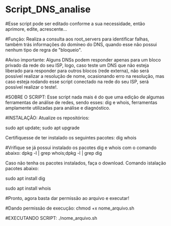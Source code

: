 # Script_DNS_analise

#Esse script pode ser editado conforme a sua necessidade, então aprimore, edite, acrescente...

#Função: Realiza a consulta aos root_servers para identificar falhas, também trás informações do domíneo do DNS, quando esse não possui nenhum tipo de regra de "bloqueio".

#Aviso importante:
Alguns DNSs podem responder apenas para um bloco privado da rede do seu ISP, logo, caso teste um DNS que não esteja liberado para responder para outros blocos (rede externa), não será possível realizar a resolução de nome, ocasionando erro na resolução, mas caso esteja rodando esse script conectado na rede do seu ISP, será possível realizar o teste!.

#SOBRE O SCRIPT:
Esse script nada mais é do que uma edição de algumas ferramentas de análise de redes, sendo esses: dig e whois, ferramentas amplamente utilizadas para análise e diagnóstico.

#INSTALAÇÃO:
Atualize os repositórios:

 sudo apt update; sudo apt upgrade
 
Certifiquesse de ter instalado os seguintes pacotes:
 dig
 whois
 
 #Vrifique se já possui instalado os pacotes dig e whois com o comando abaixo:
 dpkg -l | grep whois;dpkg -l | grep dig 

Caso não tenha os pacotes instalados, faça o download. Comando istalação pacotes abaixo:
 
 sudo apt install dig 

 sudo apt install whois

#Pronto, agora basta dar permissão ao arquivo e executar!

#Dando permissão de execução:
chmod +x nome_arquivo.sh

#EXECUTANDO SCRIPT:
./nome_arquivo.sh
